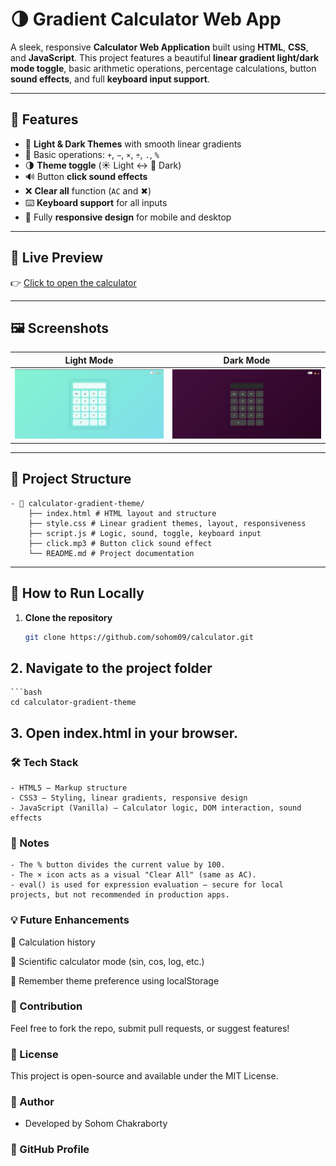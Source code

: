 # 🌗 Gradient Calculator Web App

A sleek, responsive **Calculator Web Application** built using **HTML**, **CSS**, and **JavaScript**. This project features a beautiful **linear gradient light/dark mode toggle**, basic arithmetic operations, percentage calculations, button **sound effects**, and full **keyboard input support**.

---

## 🔮 Features

- 🎨 **Light & Dark Themes** with smooth linear gradients
- 🧮 Basic operations: `+`, `−`, `×`, `÷`, `.`, `%`
- 🌗 **Theme toggle** (☀️ Light ↔ 🌙 Dark)
- 🔊 Button **click sound effects**
- ❌ **Clear all** function (`AC` and ✖)
- ⌨️ **Keyboard support** for all inputs
- 📱 Fully **responsive design** for mobile and desktop

---

## 🔗 Live Preview

👉 [Click to open the calculator](https://htmlpreview.github.io/?https://github.com/sohom09/calculator/blob/main/index.html)

---

## 🖼️ Screenshots

| Light Mode | Dark Mode |
|------------|-----------|
| ![Light](light-mode.png) | ![Dark](dark-mode.png) |

---

## 📂 Project Structure
    - 📁 calculator-gradient-theme/
        ├── index.html # HTML layout and structure
        ├── style.css # Linear gradient themes, layout, responsiveness
        ├── script.js # Logic, sound, toggle, keyboard input
        ├── click.mp3 # Button click sound effect
        └── README.md # Project documentation
---

## 🚀 How to Run Locally

1. **Clone the repository**  
   ```bash
   git clone https://github.com/sohom09/calculator.git

## 2. Navigate to the project folder
    ```bash
    cd calculator-gradient-theme

## 3. Open index.html in your browser.

### 🛠️ Tech Stack
    - HTML5 – Markup structure
    - CSS3 – Styling, linear gradients, responsive design
    - JavaScript (Vanilla) – Calculator logic, DOM interaction, sound effects

### 📌 Notes
    - The % button divides the current value by 100.
    - The × icon acts as a visual "Clear All" (same as AC).
    - eval() is used for expression evaluation — secure for local projects, but not recommended in production apps.

### 💡 Future Enhancements
🧠 Calculation history

📐 Scientific calculator mode (sin, cos, log, etc.)

💾 Remember theme preference using localStorage

### 🤝 Contribution
Feel free to fork the repo, submit pull requests, or suggest features!

### 📜 License
This project is open-source and available under the MIT License.

### 👤 Author
- Developed by Sohom Chakraborty

### 🔗 GitHub Profile
